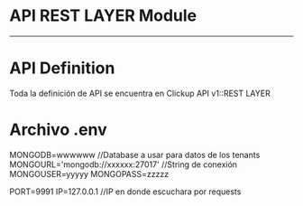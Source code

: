 # API REST LAYER Module


----
# API Definition
Toda la definición de API se encuentra en Clickup
API v1::REST LAYER

# Archivo .env
MONGODB=wwwwww //Database a usar para datos de los tenants
MONGOURL='mongodb://xxxxxx:27017'  //String de conexión
MONGOUSER=yyyyy
MONGOPASS=zzzzz

PORT=9991
IP=127.0.0.1  //IP en donde escuchara por requests
